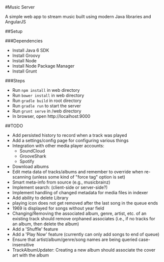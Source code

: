 #Music Server

A simple web app to stream music built using modern Java libraries and AngularJS

##Setup

###Dependencies

* Install Java 6 SDK
* Install Groovy 
* Install Node
* Install Node Package Manager
* Install Grunt

###Steps

* Run `npm install` in web directory
* Run `bower install` in web directory
* Run `gradle build` in root directory
* Run `gradle run` to start the server
* Run `grunt serve` in /web directory
* In browser, open http://localhost:9000

##TODO
* Add persisted history to record when a track was played
* Add a settings/config page for configuring various things
* Integration with other media player accounts:
  * SoundCloud
  * GrooveShark
  * Spotify
* Download albums
* Edit meta data of tracks/albums and remember to override when re-scanning (unless some kind of "force tag" option is set)
* Smart meta-info from source (e.g., musicbrainz)
* Implement search: (client-side or server-side?)
* Implement handling of changed metadata for media files in indexer
* Add ability to delete Library
* playing icon does not get removed after the last song in the queue ends
* 1969 is displayed for songs without year field
* Changing/Removing the associated album, genre, artist, etc. of an existing track should remove orphaned associates (i.e., if no tracks for an album, then delete the album)
* Add a 'Shuffle' feature
* Add a 'Play Now' feature (currently can only add songs to end of queue)
* Ensure that artist/album/genre/song names are being queried case-insensitive
* TrackAlbumUpdater: Creating a new album should associate the cover art with the album